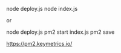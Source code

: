 node deploy.js 
node index.js 

or 

node deploy.js 
pm2 start index.js
pm2 save

https://pm2.keymetrics.io/